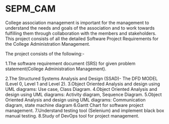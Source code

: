 # SEPM_CAM
College association management is important for the management to understand the needs and goals of the association and to work towards fulfilling them through collaboration with the members and stakeholders. 
This project consists of all the detailed Software Project Requirements for the College Administration Management.

The project consists of the following:-

1.The software requirement document (SRS) for given problem statement(College Administration Management).

2.The Structured Systems Analysis and Design (SSAD)- The DFD MODEL (Level 0, Level 1 and Level 2).
3.Object Oriented Analysis and design using UML diagrams: Use case, Class Diagram.
4.Object Oriented Analysis and design using UML diagrams: Activity diagram, Sequence Diagram.
5.Object Oriented Analysis and design using UML diagrams: Communication diagram, state machine diagram
6.Gantt Chart for software project management.
7.Understand testing tool (Selenium) and implement black box manual testing.
8.Study of DevOps tool for  project management. 
